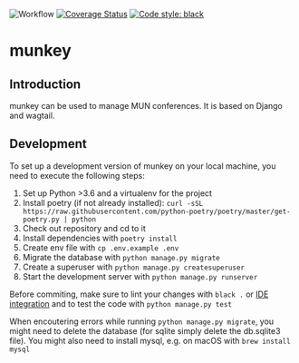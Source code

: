 ![Workflow](https://github.com/DMUN-e-V/munkey/workflows/munkey/badge.svg)
[![Coverage Status](https://coveralls.io/repos/github/DMUN-e-V/munkey/badge.svg?branch=master)](https://coveralls.io/github/DMUN-e-V/munkey?branch=master)
[![Code style: black](https://img.shields.io/badge/code%20style-black-000000.svg)](https://github.com/psf/black)
# munkey
## Introduction
munkey can be used to manage MUN conferences. It is based on Django and wagtail.

## Development
To set up a development version of munkey on your local machine, you need to execute the following steps:
1. Set up Python >3.6 and a virtualenv for the project
2. Install poetry (if not already installed): `curl -sSL https://raw.githubusercontent.com/python-poetry/poetry/master/get-poetry.py | python`
3. Check out repository and cd to it
4. Install dependencies with `poetry install`
5. Create env file with `cp .env.example .env`
6. Migrate the database with `python manage.py migrate`
7. Create a superuser with `python manage.py createsuperuser`
8. Start the development server with `python manage.py runserver`

Before commiting, make sure to lint your changes with `black .` or [IDE integration](https://github.com/psf/black#editor-integration) and to test the code with `python manage.py test`

When encoutering errors while running `python manage.py migrate`, you might need to delete the database (for sqlite simply delete the db.sqlite3 file). You might also need to install mysql, e.g. on macOS with `brew install mysql`

